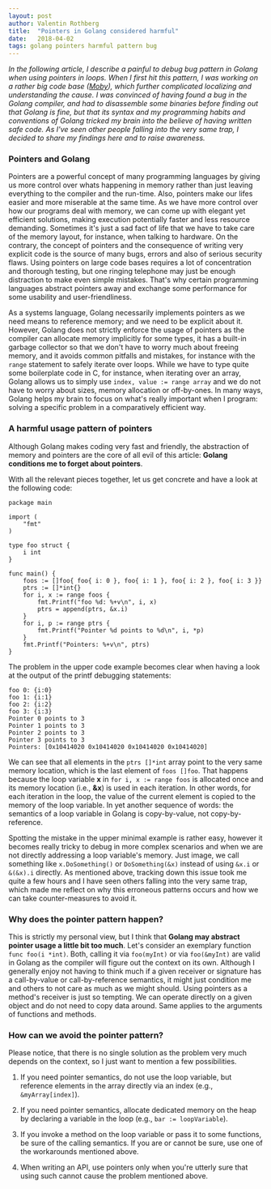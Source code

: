 ```yaml
---
layout: post
author: Valentin Rothberg
title:  "Pointers in Golang considered harmful"
date:   2018-04-02
tags: golang pointers harmful pattern bug
---
```


*In the following article, I describe a painful to debug bug pattern in Golang when using pointers in loops.  When I first hit this pattern, I was working on a rather big code base ([Moby](https://github.com/moby/moby)), which further complicated localizing and understanding the cause.  I was convinced of having found a bug in the Golang compiler, and had to disassemble some binaries before finding out that Golang is fine, but that its syntax and my programming habits and conventions of Golang tricked my brain into the believe of having written safe code.  As I've seen other people falling into the very same trap, I decided to share my findings here and to raise awareness.*

### Pointers and Golang
Pointers are a powerful concept of many programming languages by giving us more control over whats happening in memory rather than just leaving everything to the compiler and the run-time.  Also, pointers make our lifes easier and more miserable at the same time.  As we have more control over how our programs deal with memory, we can come up with elegant yet efficient solutions, making execution potentially faster and less resource demanding.  Sometimes it's just a sad fact of life that we have to take care of the memory layout, for instance, when talking to hardware.  On the contrary, the concept of pointers and the consequence of writing very explicit code is the source of many bugs, errors and also of serious security flaws.  Using pointers on large code bases requires a lot of concentration and thorough testing, but one ringing telephone may just be enough distraction to make even simple mistakes.  That's why certain programming languages abstract pointers away and exchange some performance for some usability and user-friendliness.

As a systems language, Golang necessarily implements pointers as we need means to reference memory; and we need to be explicit about it.  However, Golang does not strictly enforce the usage of pointers as the compiler can allocate memory implicitly for some types, it has a built-in garbage collector so that we don't have to worry much about freeing memory, and it avoids common pitfalls and mistakes, for instance with the `range` statement to safely iterate over loops.  While we have to type quite some boilerplate code in C, for instance, when iterating over an array, Golang allows us to simply use `index, value := range array` and we do not have to worry about sizes, memory allocation or off-by-ones.  In many ways, Golang helps my brain to focus on what's really important when I program: solving a specific problem in a comparatively efficient way.

### A harmful usage pattern of pointers
Although Golang makes coding very fast and friendly, the abstraction of memory and pointers are the core of all evil of this article:  **Golang conditions me to forget about pointers**.

With all the relevant pieces together, let us get concrete and have a look at the following code:

```golang
package main

import (
	"fmt"
)

type foo struct {
	i int
}

func main() {
	foos := []foo{ foo{ i: 0 }, foo{ i: 1 }, foo{ i: 2 }, foo{ i: 3 }}
	ptrs := []*int{}
	for i, x := range foos {
		fmt.Printf("foo %d: %+v\n", i, x)
		ptrs = append(ptrs, &x.i)
	}
	for i, p := range ptrs {
		fmt.Printf("Pointer %d points to %d\n", i, *p)
	}
	fmt.Printf("Pointers: %+v\n", ptrs)
}
```

The problem in the upper code example becomes clear when having a look at the output of the printf debugging statements:
```
foo 0: {i:0}
foo 1: {i:1}
foo 2: {i:2}
foo 3: {i:3}
Pointer 0 points to 3
Pointer 1 points to 3
Pointer 2 points to 3
Pointer 3 points to 3
Pointers: [0x10414020 0x10414020 0x10414020 0x10414020]
```

We can see that all elements in the `ptrs []*int` array point to the very same memory location, which is the last element of `foos []foo`.  That happens because the loop variable **x** in `for i, x := range foos` is allocated once and its memory location (i.e., **&x**) is used in each iteration.  In other words, for each iteration in the loop, the value of the current element is copied to the memory of the loop variable.  In yet another sequence of words: the semantics of a loop variable in Golang is copy-by-value, not copy-by-reference.

Spotting the mistake in the upper minimal example is rather easy, however it becomes really tricky to debug in more complex scenarios and when we are not directly addressing a loop variable's memory.  Just image, we call something like `x.DoSomething()` or `DoSomething(&x)` instead of using `&x.i` or `&(&x).i` directly.  As mentioned above, tracking down this issue took me quite a few hours and I have seen others falling into the very same trap, which made me reflect on why this erroneous patterns occurs and how we can take counter-measures to avoid it.

### Why does the pointer pattern happen?
This is strictly my personal view, but I think that **Golang may abstract pointer usage a little bit too much**.  Let's consider an exemplary function `func foo(i *int)`.  Both, calling it via `foo(myInt)` or via `foo(&myInt)` are valid in Golang as the compiler will figure out the context on its own.  Although I generally enjoy not having to think much if a given receiver or signature has a call-by-value or call-by-reference semantics, it might just condition me and others to not care as much as we might should.  Using pointers as a method's receiver is just so tempting.  We can operate directly on a given object and do not need to copy data around.  Same applies to the arguments of functions and methods.

### How can we avoid the pointer pattern?
Please notice, that there is no single solution as the problem very much depends on the context, so I just want to mention a few possibilities.

1. If you need pointer semantics, do not use the loop variable, but reference elements in the array directly via an index (e.g., `&myArray[index]`).

2. If you need pointer semantics, allocate dedicated memory on the heap by declaring a variable in the loop (e.g., `bar := loopVariable`).

3. If you invoke a method on the loop variable or pass it to some functions, be sure of the calling semantics.  If you are or cannot be sure, use one of the workarounds mentioned above.

4. When writing an API, use pointers only when you're utterly sure that using such cannot cause the problem mentioned above.
